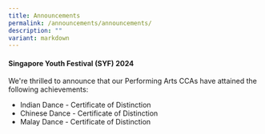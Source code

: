 ```yaml
---
title: Announcements
permalink: /announcements/announcements/
description: ""
variant: markdown
---
```

#### Singapore Youth Festival (SYF) 2024
We're thrilled to announce that our Performing Arts CCAs have attained the following achievements:
* Indian Dance - Certificate of Distinction
* Chinese Dance - Certificate of Distinction
* Malay Dance - Certificate of Distinction

